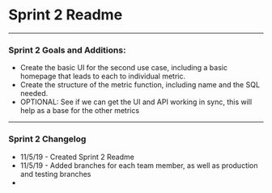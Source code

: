# Sprint 2 Readme

---

### Sprint 2 Goals and Additions:
- Create the basic UI for the second use case, including a basic homepage that leads to each to individual metric.
- Create the structure of the metric function, including name and the SQL needed.
- OPTIONAL: See if we can get the UI and API working in sync, this will help as a base for the other metrics

---

### Sprint 2 Changelog

- 11/5/19 - Created Sprint 2 Readme
- 11/5/19 - Added branches for each team member, as well as production and testing branches
-
